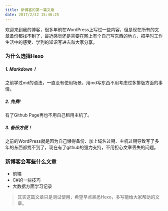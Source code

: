 ```yaml
---
title: 新博客的第一篇文章
date: 2017/2/22 15:46:25
---
```

欢迎来到我的博客，很多年前在WordPress上写过一些内容，但是现在所有的文章备份都找不到了，最近感觉还是需要在网上有个自己写东西的地方，把平时工作生活中的感受、学到的知识写进去和大家分享。

### 为什么选择Hexo
##### 1. Markdown！
  之前学过md的语法，一直没有使用场景，用md写东西不用考虑过多排版方面的事情。
##### 2. 免费!
  有了Github Page再也不用自己租用主机了。
##### 3. 备份方便！
  之前的WordPress就是因为自己懒得备份、加上域名过期、主机过期导致写了多年的东西都找不到了，现在有了github的强力支持，不用担心文章丢失的问题。

### 新博客会写些什么文章
* 前端
* C#的一些技巧
* 大数据方面学习记录

> 其实这篇文章只是测试使用，希望早点熟悉Hexo，多写能给大家帮助的文章。
